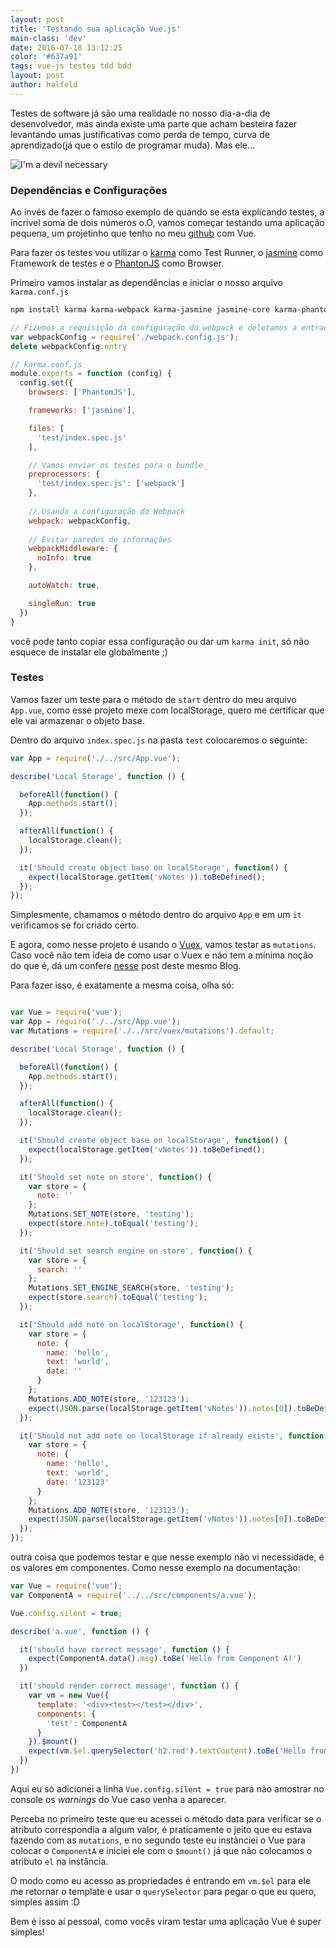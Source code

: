 ```yaml
---
layout: post
title: 'Testando sua aplicação Vue.js'
main-class: 'dev'
date: 2016-07-18 13:12:25 
color: '#637a91'
tags: vue-js testes tdd bdd
layout: post
author: halfeld
---
```


Testes de software já são uma realidade no nosso dia-a-dia de desenvolvedor, mas ainda existe uma parte que acham besteira fazer levantando umas justificativas como perda de tempo, curva de aprendizado(já que o estilo de programar muda).
Mas ele...

![I'm a devil necessary](http://i.imgur.com/s50RqBn.gif)

### Dependências e Configurações

Ao invés de fazer o famoso exemplo de quando se esta explicando testes, a incrível soma de dois números o.O, vamos começar testando uma aplicação pequena, um projetinho que tenho no meu [github](https://github.com/Halfeld/v-notes) com Vue.

Para fazer os testes vou utilizar o [karma](https://karma-runner.github.io/1.0/index.html) como Test Runner, o [jasmine](http://jasmine.github.io/) como Framework de testes e o [PhantonJS](http://phantomjs.org/) como Browser.

Primeiro vamos instalar as dependências e iniciar o nosso arquivo `karma.conf.js`

```sh
npm install karma karma-webpack karma-jasmine jasmine-core karma-phantomjs-launcher phantomjs --save-dev
```

```javascript
// Fizemos a requisição da configuração do webpack e deletamos a entrada do arquivo 
var webpackConfig = require('./webpack.config.js');
delete webpackConfig.entry

// karma.conf.js
module.exports = function (config) {
  config.set({
    browsers: ['PhantomJS'],

    frameworks: ['jasmine'],

    files: [
      'test/index.spec.js'
    ],

    // Vamos enviar os testes para o bundle
    preprocessors: {
      'test/index.spec.js': ['webpack']
    },
    
    // Usando a configuração do Webpack
    webpack: webpackConfig,
    
    // Evitar paredes de informações 
    webpackMiddleware: {
      noInfo: true
    },

    autoWatch: true,

    singleRun: true
  })
}
```

você pode tanto copiar essa configuração ou dar um `karma init`, só não esquece de instalar ele globalmente ;)

### Testes

Vamos fazer um teste para o método de `start` dentro do meu arquivo `App.vue`, como esse projeto mexe com localStorage, quero me certificar que ele vai armazenar o objeto base.

Dentro do arquivo `index.spec.js` na pasta `test` colocaremos o seguinte: 

```javascript
var App = require('./../src/App.vue');

describe('Local Storage', function () {

  beforeAll(function() {
    App.methods.start();
  });

  afterAll(function() {
    localStorage.clean();
  });

  it('Should create object base on localStorage', function() {
    expect(localStorage.getItem('vNotes')).toBeDefined();
  });
});
```

Simplesmente, chamamos o método dentro do arquivo `App` e em um `it` verificamos se foi criado certo.

E agora, como nesse projeto é usando o [Vuex](https://github.com/vuejs/vuex), vamos testar as `mutations`. Caso você não tem ideia de como usar o Vuex e não tem a mínima noção do que é, dá um confere [nesse](http://www.vuejs-brasil.com.br/vuex/) post deste mesmo Blog.

Para fazer isso, é exatamente a mesma coisa, olha só:

```javascript

var Vue = require('vue');
var App = require('./../src/App.vue');
var Mutations = require('./../src/vuex/mutations').default;

describe('Local Storage', function () {

  beforeAll(function() {
    App.methods.start();
  });

  afterAll(function() {
    localStorage.clean();
  });

  it('Should create object base on localStorage', function() {
    expect(localStorage.getItem('vNotes')).toBeDefined();
  });

  it('Should set note on store', function() {
    var store = {
      note: ''
    };
    Mutations.SET_NOTE(store, 'testing');
    expect(store.note).toEqual('testing');
  });

  it('Should set search engine on store', function() {
    var store = {
      search: ''
    };
    Mutations.SET_ENGINE_SEARCH(store, 'testing');
    expect(store.search).toEqual('testing');
  });

  it('Should add note on localStorage', function() {
    var store = {
      note: {
        name: 'hello',
        text: 'world',
        date: ''
      }
    };
    Mutations.ADD_NOTE(store, '123123');
    expect(JSON.parse(localStorage.getItem('vNotes')).notes[0]).toBeDefined();
  });

  it('Should not add note on localStorage if already exists', function() {
    var store = {
      note: {
        name: 'hello',
        text: 'world',
        date: '123123'
      }
    };
    Mutations.ADD_NOTE(store, '123123');
    expect(JSON.parse(localStorage.getItem('vNotes')).notes[0]).toBeDefined();
  });
});
```

outra coisa que podemos testar e que nesse exemplo não vi necessidade, é os valores em componentes.
Como nesse exemplo na documentação:

```javascript
var Vue = require('vue');
var ComponentA = require('../../src/components/a.vue');

Vue.config.silent = true;

describe('a.vue', function () {

  it('should have correct message', function () {
    expect(ComponentA.data().msg).toBe('Hello from Component A!')
  })

  it('should render correct message', function () {
    var vm = new Vue({
      template: '<div><test></test></div>',
      components: {
        'test': ComponentA
      }
    }).$mount()
    expect(vm.$el.querySelector('h2.red').textContent).toBe('Hello from Component A!')
  })
})
```

Aqui eu só adicionei a linha `Vue.config.silent = true` para não amostrar no console os _warnings_ do Vue caso venha a aparecer.

Perceba no primeiro teste que eu acessei o método data para verificar se o atributo correspondia a algum valor, é praticamente o jeito que eu estava fazendo com as `mutations`, e no segundo teste eu instânciei o Vue para colocar o `ComponentA` e iniciei ele com o `$mount()` já que não colocamos o atributo `el` na instância.

O modo como eu acesso as propriedades é entrando em `vm.$el` para ele me retornar o template e usar o `querySelector` para pegar o que eu quero, simples assim :D

Bem é isso aí pessoal, como vocês viram testar uma aplicação Vue é super simples!
